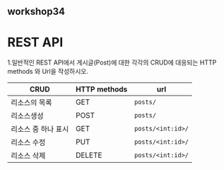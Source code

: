 ## workshop34

# REST API

1.일반적인 REST API에서 게시글(Post)에 대한 각각의 CRUD에 대응되는 HTTP methods
와 Url을 작성하시오.

| CRUD                | HTTP methods | url               |
| ------------------- | ------------ | ----------------- |
| 리소스의 목록       | GET          | `posts/`          |
| 리소스생성          | POST         | `posts/`          |
| 리소스 중 하나 표시 | GET          | `posts/<int:id>/` |
| 리소스 수정         | PUT          | `posts/<int:id>/` |
| 리소스 삭제         | DELETE       | `posts/<int:id>/` |

